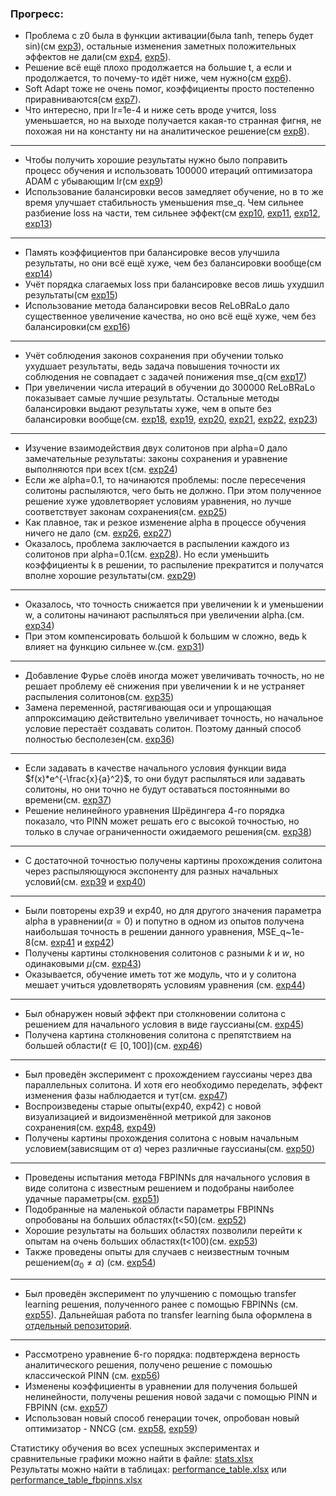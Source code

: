 ### Прогресс:
* Проблема с z0 была в функции активации(была tanh, теперь будет sin)(см [exp3](https://github.com/mikhakuv/PINNs/blob/main/experiments/exp3.md)), остальные изменения заметных положительных эффектов не дали(cм [exp4](https://github.com/mikhakuv/PINNs/blob/main/experiments/exp4.md), [exp5](https://github.com/mikhakuv/PINNs/blob/main/experiments/exp5.md)).
* Решение всё ещё плохо продолжается на большие t, а если и продолжается, то почему-то идёт ниже, чем нужно(см [exp6](https://github.com/mikhakuv/PINNs/blob/main/experiments/exp6.md)).
* Soft Adapt тоже не очень помог, коэффициенты просто постепенно приравниваются(см [exp7](https://github.com/mikhakuv/PINNs/blob/main/experiments/exp7.md)).
* Что интересно, при lr=1e-4 и ниже сеть вроде учится, loss уменьшается, но на выходе получается какая-то странная фигня, не похожая ни на константу ни на аналитическое решение(см [exp8](https://github.com/mikhakuv/PINNs/blob/main/experiments/exp8.md)).
---
* Чтобы получить хорошие результаты нужно было поправить процесс обучения и использовать 100000 итераций оптимизатора ADAM с убывающим lr(см [exp9](https://github.com/mikhakuv/PINNs/blob/main/experiments/exp9.md))
* Использование балансировки весов замедляет обучение, но в то же время улучшает стабильность уменьшения mse_q. Чем сильнее разбиение loss на части, тем сильнее эффект(см [exp10](https://github.com/mikhakuv/PINNs/blob/main/experiments/exp10.md), [exp11](https://github.com/mikhakuv/PINNs/blob/main/experiments/exp11.md),  [exp12](https://github.com/mikhakuv/PINNs/blob/main/experiments/exp12.md),  [exp13](https://github.com/mikhakuv/PINNs/blob/main/experiments/exp13.md))
---
* Память коэффициентов при балансировке весов улучшила результаты, но они всё ещё хуже, чем без балансировки вообще(см [exp14](https://github.com/mikhakuv/PINNs/blob/main/experiments/exp14.md))
* Учёт порядка слагаемых loss при балансировке весов лишь ухудшил результаты(см [exp15](https://github.com/mikhakuv/PINNs/blob/main/experiments/exp15.md))  
* Использование метода балансировки весов ReLoBRaLo дало существенное увеличение качества, но оно всё ещё хуже, чем без балансировки(см [exp16](https://github.com/mikhakuv/PINNs/blob/main/experiments/exp16.md))
---
* Учёт соблюдения законов сохранения при обучении только ухудшает результаты, ведь задача повышения точности их соблюдения не совпадает с задачей понижения mse_q(см [exp17](https://github.com/mikhakuv/PINNs/blob/main/experiments/exp17.md))
* При увеличении числа итераций в обучении до 300000 ReLoBRaLo показывает самые лучшие результаты. Остальные методы балансировки выдают результаты хуже, чем в опыте без балансировки вообще(см. [exp18](https://github.com/mikhakuv/PINNs/blob/main/experiments/exp18.md), [exp19](https://github.com/mikhakuv/PINNs/blob/main/experiments/exp19.md), [exp20](https://github.com/mikhakuv/PINNs/blob/main/experiments/exp20.md),
[exp21](https://github.com/mikhakuv/PINNs/blob/main/experiments/exp21.md), [exp22](https://github.com/mikhakuv/PINNs/blob/main/experiments/exp22.md),
[exp23](https://github.com/mikhakuv/PINNs/blob/main/experiments/exp23.md))
---
* Изучение взаимодействия двух солитонов при alpha=0 дало замечательные результаты: законы сохранения и уравнение выполняются при всех t(см. [exp24](https://github.com/mikhakuv/PINNs/blob/main/experiments/exp24.md))
* Если же alpha=0.1, то начинаются проблемы: после пересечения солитоны распыляются, чего быть не должно. При этом полученное решение хуже удовлетворяет условиям уравнения, но лучше соответствует законам сохранения(см. [exp25](https://github.com/mikhakuv/PINNs/blob/main/experiments/exp25.md))
* Как плавное, так и резкое изменение alpha в процессе обучения ничего не дало (см. [exp26](https://github.com/mikhakuv/PINNs/blob/main/experiments/exp26.md), [exp27](https://github.com/mikhakuv/PINNs/blob/main/experiments/exp27.md))
* Оказалось, проблема заключается в распылении каждого из солитонов при alpha=0.1(см. [exp28](https://github.com/mikhakuv/PINNs/blob/main/experiments/exp28.md)). Но если уменьшить коэффициенты k в решении, то распыление прекратится и получатся вполне хорошие результаты(см. [exp29](https://github.com/mikhakuv/PINNs/blob/main/experiments/exp29.md))
---
* Оказалось, что точность снижается при увеличении k и уменьшении w, а солитоны начинают распыляться при увеличении alpha.(см. [exp34](https://github.com/mikhakuv/PINNs/blob/main/experiments/exp34.md))
* При этом компенсировать большой k большим w сложно, ведь k влияет на функцию сильнее w.(см. [exp31](https://github.com/mikhakuv/PINNs/blob/main/experiments/exp31.md))
---
* Добавление Фурье слоёв иногда может увеличивать точность, но не решает проблему её снижения при увеличении k и не устраняет распыления солитонов(см. [exp35](https://github.com/mikhakuv/PINNs/blob/main/experiments/exp35.md))
* Замена переменной, растягивающая оси и упрощающая аппроксимацию действительно увеличивает точность, но начальное условие перестаёт создавать солитон. Поэтому данный способ полностью бесполезен(см. [exp36](https://github.com/mikhakuv/PINNs/blob/main/experiments/exp36.md))
---
* Если задавать в качестве начального условия функции вида $f(x)*e^{-\frac{x}{a}^2}$, то они будут распыляться или задавать солитоны, но они точно не будут оставаться постоянными во времени(см. [exp37](https://github.com/mikhakuv/PINNs/blob/main/experiments/exp37.md))  
* Решение нелинейного уравнения Шрёдингера 4-го порядка показало, что PINN может решать его с высокой точностью, но только в случае ограниченности ожидаемого решения(см. [exp38](https://github.com/mikhakuv/PINNs/blob/main/experiments/exp38.md))
---
* С достаточной точностью получены картины прохождения солитона через распыляющуюся экспоненту для разных начальных условий(см. [exp39](https://github.com/mikhakuv/PINNs/blob/main/experiments/exp39.md) и [exp40](https://github.com/mikhakuv/PINNs/blob/main/experiments/exp40.md))
---
* Были повторены exp39 и exp40, но для другого значения параметра alpha в уравнении($\alpha=0$) и попутно в одном из опытов получена наибольшая точность в решении данного уравнения, MSE_q~1e-8(см. [exp41](https://github.com/mikhakuv/PINNs/blob/main/experiments/exp41.md) и [exp42](https://github.com/mikhakuv/PINNs/blob/main/experiments/exp42.md))
* Получены картины столкновения солитонов с разными $k$ и $w$, но одинаковыми $\mu$(см. [exp43](https://github.com/mikhakuv/PINNs/blob/main/experiments/exp43.md))
* Оказывается, обучение иметь тот же модуль, что и у солитона мешает учиться удовлетворять условиям уравнения (см. [exp44](https://github.com/mikhakuv/PINNs/blob/main/experiments/exp44.md))
---
* Был обнаружен новый эффект при столкновении солитона с решением для начального условия в виде гауссианы(см. [exp45](https://github.com/mikhakuv/PINNs/blob/main/experiments/exp45.md))
* Получена картина столкновения солитона с препятствием на большей области($t\in[0,100]$)(см. [exp46](https://github.com/mikhakuv/PINNs/blob/main/experiments/exp46.md))
---
* Был проведён эксперимент с прохождением гауссианы через два параллельных солитона. И хотя его необходимо переделать, эффект изменения фазы наблюдается и тут(см. [exp47](https://github.com/mikhakuv/PINNs/blob/main/experiments/exp47.md))
* Воспроизведены старые опыты(exp40, exp42) с новой визуализацией и видоизменённой метрикой для законов сохранения(см. [exp48](https://github.com/mikhakuv/PINNs/blob/main/experiments/exp48.md), [exp49](https://github.com/mikhakuv/PINNs/blob/main/experiments/exp49.md))
* Получены картины прохождения солитона с новым начальным условием(зависящим от $\alpha$) через различные гауссианы(см. [exp50](https://github.com/mikhakuv/PINNs/blob/main/experiments/exp50.md))
---
* Проведены испытания метода FBPINNs для начального условия в виде солитона с известным решением и подобраны наиболее удачные параметры(см. [exp51](https://github.com/mikhakuv/PINNs/blob/main/experiments/exp51.md))
* Подобранные на маленькой области параметры FBPINNs опробованы на больших областях(t<50)(см. [exp52](https://github.com/mikhakuv/PINNs/blob/main/experiments/exp52.md))
* Хорошие результаты на больших областях позволили перейти к опытам на очень больших областях(t<100)(см. [exp53](https://github.com/mikhakuv/PINNs/blob/main/experiments/exp53.md))
* Также проведены опыты для случаев с неизвестным точным решением($\alpha_0 \neq \alpha$) (см. [exp54](https://github.com/mikhakuv/PINNs/blob/main/experiments/exp54.md))
---
* Был проведён эксперимент по улучшению с помощью transfer learning решения, полученного ранее c помощью FBPINNs (см. [exp55](https://github.com/mikhakuv/PINNs/blob/main/experiments/exp55.md)). Дальнейшая работа по transfer learning была оформлена в [отдельный репозиторий](https://github.com/mikhakuv/PINNs_Transfer_Learning).
---
* Рассмотрено уравнение 6-го порядка: подвтерждена верность аналитического решения, получено решение с помошью классической PINN (см. [exp56](https://github.com/mikhakuv/PINNs/blob/main/experiments/exp56.md))
* Изменены коэффициенты в уравнении для получения большей нелинейности, получены решения новой задачи с помощью PINN и FBPINN (см. [exp57](https://github.com/mikhakuv/PINNs/blob/main/experiments/exp57.md))
* Использован новый способ генерации точек, опробован новый оптимизатор - NNCG (см. [exp58](https://github.com/mikhakuv/PINNs/blob/main/experiments/exp58.md), [exp59](https://github.com/mikhakuv/PINNs/blob/main/experiments/exp59.md))

Статистику обучения во всех успешных экспериментах и сравнительные графики можно найти в файле: [stats.xlsx](https://github.com/mikhakuv/PINNs/blob/main/statistics/stats.xlsx)    
Результаты можно найти в таблицах: [performance_table.xlsx](https://github.com/mikhakuv/PINNs/blob/main/statistics/performance_table.xlsx) или [performance_table_fbpinns.xlsx](https://github.com/mikhakuv/PINNs/blob/main/statistics/performance_table_fbpinns.xlsx)
